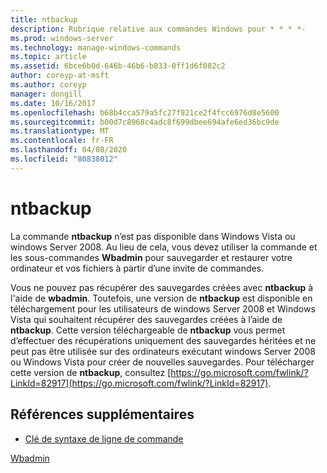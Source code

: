 ```yaml
---
title: ntbackup
description: Rubrique relative aux commandes Windows pour * * * *-
ms.prod: windows-server
ms.technology: manage-windows-commands
ms.topic: article
ms.assetid: 6bce6b0d-646b-46b6-b833-0ff1d6f082c2
author: coreyp-at-msft
ms.author: coreyp
manager: dongill
ms.date: 10/16/2017
ms.openlocfilehash: b68b4cca579a5fc27f921ce2f4fcc6976d8e5600
ms.sourcegitcommit: b00d7c8968c4adc8f699dbee694afe6ed36bc9de
ms.translationtype: MT
ms.contentlocale: fr-FR
ms.lasthandoff: 04/08/2020
ms.locfileid: "80838012"
---
```

# <a name="ntbackup"></a>ntbackup



La commande **ntbackup** n’est pas disponible dans Windows Vista ou windows Server 2008. Au lieu de cela, vous devez utiliser la commande et les sous-commandes **Wbadmin** pour sauvegarder et restaurer votre ordinateur et vos fichiers à partir d’une invite de commandes.

Vous ne pouvez pas récupérer des sauvegardes créées avec **ntbackup** à l'aide de **wbadmin**. Toutefois, une version de **ntbackup** est disponible en téléchargement pour les utilisateurs de windows Server 2008 et Windows Vista qui souhaitent récupérer des sauvegardes créées à l’aide de **ntbackup**. Cette version téléchargeable de **ntbackup** vous permet d’effectuer des récupérations uniquement des sauvegardes héritées et ne peut pas être utilisée sur des ordinateurs exécutant windows Server 2008 ou Windows Vista pour créer de nouvelles sauvegardes. Pour télécharger cette version de **ntbackup**, consultez [https://go.microsoft.com/fwlink/?LinkId=82917](https://go.microsoft.com/fwlink/?LinkId=82917).

## <a name="additional-references"></a>Références supplémentaires

- [Clé de syntaxe de ligne de commande](command-line-syntax-key.md)

[Wbadmin](wbadmin.md)